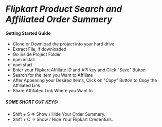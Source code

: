 <h1><i>Flipkart Product Search and Affiliated Order Summery</i></h1>

<h4>Getting Started Guide</h4>
<ul>
<li>Clone or Download the project into your hard drive</li>
  <li>Extract File, if downloaded</li>
  <li>Go inside Project Folder</li>
<li>npm install</li>
<li>npm start</li>
<li>Enter your Flipkart Affiliate ID and API key and Click "Save" Button</li>
  <li>Search for the Item you Want to Affiliate</li>
  <li>After Appearing your Desired Items, Click on "Copy" Button to Copy the Affiliated Link</li>
  <li>Share Affiliated Link Where you Want to</li>
</ul>

<h5>SOME SHORT CUT KEYS:</h5>
<ul>
<li>Shift + S => Show / Hide Your Order Summary.</li>
<li>Shift + C => Show / Hide Your Flipkart Credentials.</li>
</ul>

